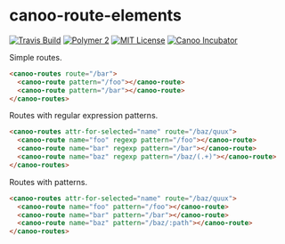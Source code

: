 # canoo-route-elements

[![Travis Build](https://img.shields.io/travis/canoo/canoo-route-elements.svg)](https://travis-ci.org/canoo/canoo-route-elements)
[![Polymer 2](https://img.shields.io/badge/webcomponents-Polymer%202-orange.svg?style=flat)](https://www.polymer-project.org/2.0/start/)
[![MIT License](https://img.shields.io/badge/license-MIT%20License-blue.svg?style=flat)](https://opensource.org/licenses/MIT)
[![Canoo Incubator](https://img.shields.io/badge/canoo-incubator-be1432.svg?style=flat)](https://github.com/canoo)

Simple routes.

~~~html
<canoo-routes route="/bar">
  <canoo-route pattern="/foo"></canoo-route>
  <canoo-route pattern="/bar"></canoo-route>
</canoo-routes>
~~~

Routes with regular expression patterns.

~~~html
<canoo-routes attr-for-selected="name" route="/baz/quux">
  <canoo-route name="foo" regexp pattern="/foo"></canoo-route>
  <canoo-route name="bar" regexp pattern="/bar"></canoo-route>
  <canoo-route name="baz" regexp pattern="/baz/(.+)"></canoo-route>
</canoo-routes>
~~~

Routes with patterns.

~~~html
<canoo-routes attr-for-selected="name" route="/baz/quux">
  <canoo-route name="foo" pattern="/foo"></canoo-route>
  <canoo-route name="bar" pattern="/bar"></canoo-route>
  <canoo-route name="baz" pattern="/baz/:path"></canoo-route>
</canoo-routes>
~~~
